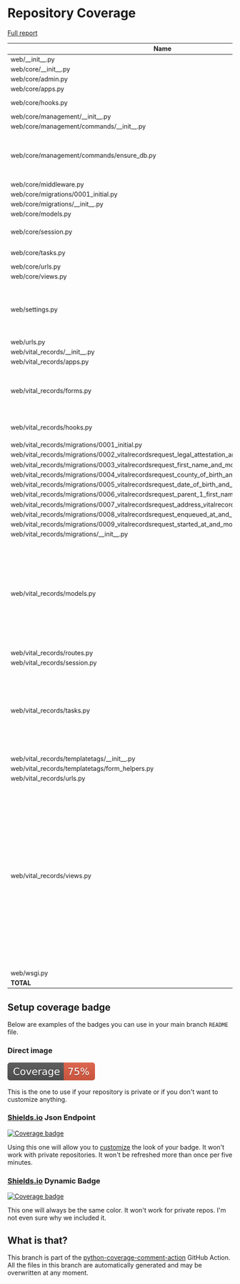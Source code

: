 # Repository Coverage

[Full report](https://htmlpreview.github.io/?https://github.com/Office-of-Digital-Services/cdt-ods-disaster-recovery/blob/python-coverage-comment-action-data/htmlcov/index.html)

| Name                                                                                                      |    Stmts |     Miss |   Branch |   BrPart |   Cover |   Missing |
|---------------------------------------------------------------------------------------------------------- | -------: | -------: | -------: | -------: | ------: | --------: |
| web/\_\_init\_\_.py                                                                                       |        5 |        0 |        0 |        0 |    100% |           |
| web/core/\_\_init\_\_.py                                                                                  |        0 |        0 |        0 |        0 |    100% |           |
| web/core/admin.py                                                                                         |        7 |        0 |        0 |        0 |    100% |           |
| web/core/apps.py                                                                                          |        5 |        0 |        0 |        0 |    100% |           |
| web/core/hooks.py                                                                                         |       11 |        4 |        0 |        0 |     64% |9-10, 14-15 |
| web/core/management/\_\_init\_\_.py                                                                       |        0 |        0 |        0 |        0 |    100% |           |
| web/core/management/commands/\_\_init\_\_.py                                                              |        0 |        0 |        0 |        0 |    100% |           |
| web/core/management/commands/ensure\_db.py                                                                |      165 |        0 |       40 |        3 |     99% |70->exit, 197->199, 267->271 |
| web/core/middleware.py                                                                                    |        9 |        1 |        2 |        1 |     82% |        19 |
| web/core/migrations/0001\_initial.py                                                                      |        7 |        0 |        0 |        0 |    100% |           |
| web/core/migrations/\_\_init\_\_.py                                                                       |        0 |        0 |        0 |        0 |    100% |           |
| web/core/models.py                                                                                        |        8 |        0 |        0 |        0 |    100% |           |
| web/core/session.py                                                                                       |       25 |        5 |        4 |        2 |     76% |13-19, 25-26, 33 |
| web/core/tasks.py                                                                                         |       15 |        6 |        0 |        0 |     60% |53-56, 60, 64 |
| web/core/urls.py                                                                                          |        4 |        0 |        0 |        0 |    100% |           |
| web/core/views.py                                                                                         |        9 |        0 |        2 |        0 |    100% |           |
| web/settings.py                                                                                           |       76 |       12 |       14 |        4 |     76% |42-49, 95->99, 110->113, 122, 226-228 |
| web/urls.py                                                                                               |        4 |        0 |        0 |        0 |    100% |           |
| web/vital\_records/\_\_init\_\_.py                                                                        |        0 |        0 |        0 |        0 |    100% |           |
| web/vital\_records/apps.py                                                                                |        5 |        0 |        0 |        0 |    100% |           |
| web/vital\_records/forms.py                                                                               |       83 |       22 |        6 |        0 |     69% |113-120, 123-133, 136-144 |
| web/vital\_records/hooks.py                                                                               |       16 |        6 |        0 |        0 |     62% |10-11, 15-16, 20-21 |
| web/vital\_records/migrations/0001\_initial.py                                                            |        7 |        0 |        0 |        0 |    100% |           |
| web/vital\_records/migrations/0002\_vitalrecordsrequest\_legal\_attestation\_and\_more.py                 |        5 |        0 |        0 |        0 |    100% |           |
| web/vital\_records/migrations/0003\_vitalrecordsrequest\_first\_name\_and\_more.py                        |        5 |        0 |        0 |        0 |    100% |           |
| web/vital\_records/migrations/0004\_vitalrecordsrequest\_county\_of\_birth\_and\_more.py                  |        5 |        0 |        0 |        0 |    100% |           |
| web/vital\_records/migrations/0005\_vitalrecordsrequest\_date\_of\_birth\_and\_more.py                    |        5 |        0 |        0 |        0 |    100% |           |
| web/vital\_records/migrations/0006\_vitalrecordsrequest\_parent\_1\_first\_name\_and\_more.py             |        5 |        0 |        0 |        0 |    100% |           |
| web/vital\_records/migrations/0007\_vitalrecordsrequest\_address\_vitalrecordsrequest\_city\_and\_more.py |        5 |        0 |        0 |        0 |    100% |           |
| web/vital\_records/migrations/0008\_vitalrecordsrequest\_enqueued\_at\_and\_more.py                       |        5 |        0 |        0 |        0 |    100% |           |
| web/vital\_records/migrations/0009\_vitalrecordsrequest\_started\_at\_and\_more.py                        |        5 |        0 |        0 |        0 |    100% |           |
| web/vital\_records/migrations/\_\_init\_\_.py                                                             |        0 |        0 |        0 |        0 |    100% |           |
| web/vital\_records/models.py                                                                              |       78 |       14 |        0 |        0 |     82% |202-203, 207, 211, 215, 219, 223, 227, 231-232, 236, 240, 244, 248 |
| web/vital\_records/routes.py                                                                              |       17 |        1 |        0 |        0 |     94% |        20 |
| web/vital\_records/session.py                                                                             |       13 |        4 |        2 |        0 |     60% |     15-18 |
| web/vital\_records/tasks.py                                                                               |       99 |       44 |        6 |        0 |     52% |52-53, 57-66, 74, 77-117, 120-126, 134, 137-156, 161-167 |
| web/vital\_records/templatetags/\_\_init\_\_.py                                                           |        0 |        0 |        0 |        0 |    100% |           |
| web/vital\_records/templatetags/form\_helpers.py                                                          |       10 |       10 |        2 |        0 |      0% |      1-13 |
| web/vital\_records/urls.py                                                                                |        4 |        0 |        0 |        0 |    100% |           |
| web/vital\_records/views.py                                                                               |      141 |       64 |        6 |        0 |     52% |52-57, 67-72, 82-87, 90-98, 108-113, 124-129, 139-144, 147-158, 168-173, 176-183, 193-202, 205-212, 215-217, 226-237 |
| web/wsgi.py                                                                                               |        6 |        6 |        0 |        0 |      0% |      8-16 |
|                                                                                                 **TOTAL** |  **869** |  **199** |   **84** |   **10** | **75%** |           |


## Setup coverage badge

Below are examples of the badges you can use in your main branch `README` file.

### Direct image

[![Coverage badge](https://raw.githubusercontent.com/Office-of-Digital-Services/cdt-ods-disaster-recovery/python-coverage-comment-action-data/badge.svg)](https://htmlpreview.github.io/?https://github.com/Office-of-Digital-Services/cdt-ods-disaster-recovery/blob/python-coverage-comment-action-data/htmlcov/index.html)

This is the one to use if your repository is private or if you don't want to customize anything.

### [Shields.io](https://shields.io) Json Endpoint

[![Coverage badge](https://img.shields.io/endpoint?url=https://raw.githubusercontent.com/Office-of-Digital-Services/cdt-ods-disaster-recovery/python-coverage-comment-action-data/endpoint.json)](https://htmlpreview.github.io/?https://github.com/Office-of-Digital-Services/cdt-ods-disaster-recovery/blob/python-coverage-comment-action-data/htmlcov/index.html)

Using this one will allow you to [customize](https://shields.io/endpoint) the look of your badge.
It won't work with private repositories. It won't be refreshed more than once per five minutes.

### [Shields.io](https://shields.io) Dynamic Badge

[![Coverage badge](https://img.shields.io/badge/dynamic/json?color=brightgreen&label=coverage&query=%24.message&url=https%3A%2F%2Fraw.githubusercontent.com%2FOffice-of-Digital-Services%2Fcdt-ods-disaster-recovery%2Fpython-coverage-comment-action-data%2Fendpoint.json)](https://htmlpreview.github.io/?https://github.com/Office-of-Digital-Services/cdt-ods-disaster-recovery/blob/python-coverage-comment-action-data/htmlcov/index.html)

This one will always be the same color. It won't work for private repos. I'm not even sure why we included it.

## What is that?

This branch is part of the
[python-coverage-comment-action](https://github.com/marketplace/actions/python-coverage-comment)
GitHub Action. All the files in this branch are automatically generated and may be
overwritten at any moment.